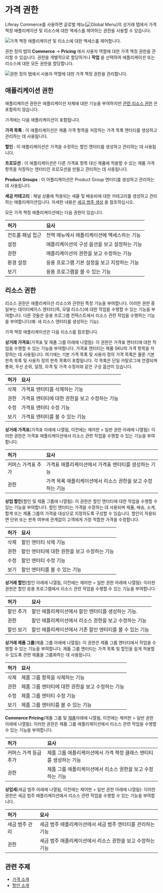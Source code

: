 # 가격 권한

Liferay Commerce를 사용하면 글로벌 메뉴(![Global Menu](../../images/icon-applications-menu.png))의 상거래 탭에서 가격 책정 애플리케이션 및 리소스에 대한 액세스를 제어하는 권한을 사용할 수 있습니다.

![가격 책정 애플리케이션 및 리소스에 대한 액세스를 제어합니다.](./pricing-permissions/images/01.png)

권한 정의 탭의 **Commerce** &rarr; **Pricing** 에서 사용자 역할에 대한 가격 책정 권한을 관리할 수 있습니다. 권한을 개별적으로 할당하거나 **작업** 을 선택하여 애플리케이션 또는 리소스에 대한 모든 권한을 할당합니다.

![권한 정의 탭에서 사용자 역할에 대한 가격 책정 권한을 관리합니다.](./pricing-permissions/images/02.png)

## 애플리케이션 권한

애플리케이션 권한은 애플리케이션 자체에 대한 기능을 부여하지만 [관련 리소스 권한](#resource-permissions) 은 포함하지 않습니다.

가격에는 다음 애플리케이션이 포함됩니다.

**가격 목록** : 이 애플리케이션은 제품 가격 항목을 저장하는 가격 목록 엔터티를 생성하고 관리하는 데 사용됩니다.

**할인** : 이 애플리케이션은 가격을 수정하는 할인 엔터티를 생성하고 관리하는 데 사용됩니다.

**프로모션** : 이 애플리케이션은 다른 가격표 항목 대신 제품에 적용할 수 있는 제품 가격 항목을 저장하는 엔터티인 프로모션을 만들고 관리하는 데 사용됩니다.

**Product Groups** : 이 어플리케이션은 Product Group 엔터티를 생성하고 관리하는데 사용됩니다.

**세금 카테고리** : 채널 상품에 적용되는 세율 및 배송비에 대한 카테고리를 생성하고 관리하는 애플리케이션입니다. 자세한 내용은 [세금 범주 생성](../../pricing/configuring-taxes/creating-tax-categories.md) 을 참조하십시오.

모든 가격 책정 애플리케이션에는 다음 권한이 있습니다.

| 허가        | 묘사                        |
|:--------- |:------------------------- |
| 컨트롤 패널 접근 | 전역 메뉴에서 애플리케이션에 액세스하는 기능  |
| 설정        | 애플리케이션의 구성 옵션을 보고 설정하는 기능 |
| 권한        | 애플리케이션의 권한을 보고 수정하는 기능    |
| 환경 설정     | 응용 프로그램 기본 설정을 보고 지정하는 기능 |
| 보기        | 응용 프로그램을 볼 수 있는 기능        |

## 리소스 권한

리소스 권한은 애플리케이션 리소스와 관련된 특정 기능을 부여합니다. 이러한 권한 중 일부는 데이터베이스 엔터티(즉, 모델 리소스)에 대한 작업을 수행할 수 있는 기능을 부여합니다. 다른 것들은 응용 프로그램 컨텍스트에서 리소스 관련 작업을 수행하는 기능을 부여합니다(예: 새 리소스 엔터티를 생성하는 기능).

가격 책정 애플리케이션은 다음 리소스를 참조합니다.

**상거래 가격표**(가격표 및 제품 그룹 아래에 나열됨): 이 권한은 가격표 엔터티에 대한 작업을 수행할 수 있는 기능을 부여합니다. 가격표 엔터티는 제품 SKU의 가격 항목을 저장하는 데 사용됩니다. 여기에는 기본 가격 목록 및 사용자 정의 가격 목록은 물론 기본 판촉 목록 및 사용자 정의 판촉 목록이 포함됩니다. 각 목록은 단일 카탈로그에 연결되며 통화, 우선 순위, 일정, 자격 및 가격 수정자와 같은 구성 옵션이 있습니다.

| 허가 | 묘사                         |
|:-- |:-------------------------- |
| 삭제 | 가격표 엔터티를 삭제하는 기능           |
| 권한 | 가격표 엔터티에 대한 권한을 보고 수정하는 기능 |
| 수정 | 가격표 엔터티 수정 기능              |
| 보기 | 가격표 엔터티를 볼 수 있는 기능         |

**상거래 가격표**(가격표 아래에 나열됨, 이전에는 제어판 > 일반 권한 아래에 나열됨): 이러한 권한은 가격표 애플리케이션에서 리소스 관련 작업을 수행할 수 있는 기능을 부여합니다.

| 허가         | 묘사                                |
|:---------- |:--------------------------------- |
| 커머스 가격표 추가 | 가격표 애플리케이션에서 가격표 엔터티를 생성하는 기능     |
| 권한         | 가격 목록 애플리케이션에서 리소스 권한을 보고 수정하는 기능 |

**상업 할인**(할인 및 제품 그룹에 나열됨): 이 권한은 할인 엔터티에 대한 작업을 수행할 수 있는 기능을 부여합니다. 할인 엔터티는 가격을 수정하는 데 사용되며 제품, 배송, 소계, 합계 또는 제품 그룹의 가격을 대상으로 지정하도록 구성할 수 있습니다. 할인이 적용되면 단위 또는 판촉 여부에 관계없이 고객에게 가장 적합한 가격을 수정합니다.

| 허가 | 묘사                        |
|:-- |:------------------------- |
| 삭제 | 할인 엔터티 삭제 기능              |
| 권한 | 할인 엔터티에 대한 권한을 보고 수정하는 기능 |
| 수정 | 할인 엔터티 수정 기능              |
| 보기 | 할인 엔터티를 볼 수 있는 기능         |

**상거래 할인**(할인 아래에 나열됨, 이전에는 제어판 > 일반 권한 아래에 나열됨): 이러한 권한은 할인 응용 프로그램에서 리소스 관련 작업을 수행할 수 있는 기능을 부여합니다.

| 허가    | 묘사                               |
|:----- |:-------------------------------- |
| 할인 추가 | 할인 애플리케이션에서 할인 엔터티를 생성하는 기능.     |
| 권한    | 할인 애플리케이션에서 리소스 권한을 보고 수정하는 기능   |
| 할인 보기 | 할인 애플리케이션에서 기존 할인 엔터티를 볼 수 있는 기능 |

**상거래 제품 그룹**(제품 그룹 아래에 나열됨): 이 권한은 제품 그룹 엔터티에서 작업을 수행할 수 있는 기능을 부여합니다. 제품 그룹 엔터티는 가격 목록 및 할인을 쉽게 적용할 수 있도록 관련 제품을 그룹화하는 데 사용됩니다.

| 허가 | 묘사                           |
|:-- |:---------------------------- |
| 삭제 | 제품 그룹 항목을 삭제하는 기능            |
| 권한 | 제품 그룹 엔터티에 대한 권한을 보고 수정하는 기능 |
| 수정 | 제품 그룹 엔터티 수정 기능              |
| 보기 | 제품 그룹 엔터티를 볼 수 있는 기능         |

**Commerce Pricing**(제품 그룹 및 [제품](./product-management-permissions.md)아래에 나열됨, 이전에는 제어판 > 일반 권한 아래에 나열됨): 이러한 권한은 제품 그룹 애플리케이션에서 리소스 관련 작업을 수행할 수 있는 기능을 부여합니다.

| 허가           | 묘사                                    |
|:------------ |:------------------------------------- |
| 커머스 가격 등급 추가 | 제품 그룹 애플리케이션에서 가격 책정 클래스 엔티티를 생성하는 기능 |
| 권한           | 제품 그룹 애플리케이션에서 리소스 권한을 보고 수정하는 기능     |

**상업세**(세금 범주 아래에 나열됨, 이전에는 제어판 > 일반 권한 아래에 나열됨): 이러한 권한은 세금 범주 애플리케이션에서 리소스 관련 작업을 수행할 수 있는 기능을 부여합니다.

| 허가       | 묘사                                |
|:-------- |:--------------------------------- |
| 세금 범주 관리 | 세금 범주 애플리케이션에서 세금 범주 엔터티를 관리하는 기능 |
| 권한       | 세금 범주 애플리케이션에서 리소스 권한을 보고 수정하는 기능 |

## 관련 주제

* [가격 소개](../../pricing/introduction-to-pricing.md)
* [할인 소개](../../pricing/promoting-products/introduction-to-discounts.md)
